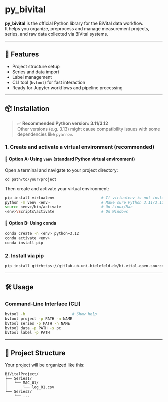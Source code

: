 # py_bivital

**py_bivital** is the official Python library for the BiVital data workflow.  
It helps you organize, preprocess and manage measurement projects, series, and raw data collected via BiVital systems.

---

## 🚀 Features

- Project structure setup
- Series and data import
- Label management
- CLI tool (`bvtool`) for fast interaction
- Ready for Jupyter workflows and pipeline processing

---

## 📦 Installation

> ✅ **Recommended Python version: 3.11/3.12**  
> Other versions (e.g. 3.13) might cause compatibility issues with some dependencies like `pyarrow`.

### 1. Create and activate a virtual environment (recommended)

#### 🔹 Option A: Using `venv` (standard Python virtual environment)

Open a terminal and navigate to your project directory:
```
cd path/to/your/project
```
Then create and activate your virtual environment:
```bash
pip install virtualenv                     # If virtualenv is not installed
python -m venv <env>                       # Make sure Python 3.11/3.12 is installed
source <env>/bin/activate                  # On Linux/Mac
<env>\Scripts\activate                     # On Windows
```

#### 🔹 Option B: Using conda
```bash
conda create -n <env> python=3.12
conda activate <env>
conda install pip
```

### 2. Install via pip
```bash
pip install git+https://gitlab.ub.uni-bielefeld.de/bi-vital-open-source/py_bivital
```
---

## 🛠 Usage
### Command-Line Interface (CLI)
```bash
bvtool -h                     # Show help
bvtool project -p PATH -n NAME
bvtool series -p PATH -n NAME
bvtool data -p PATH -s pc
bvtool label -p PATH
````
---
## 📂 Project Structure
Your project will be organized like this:
```
BiVitalProject/
├── Series1/
│   └── MAC_01/
│       └── log_01.csv
└── Series2/
    └── ...
```
